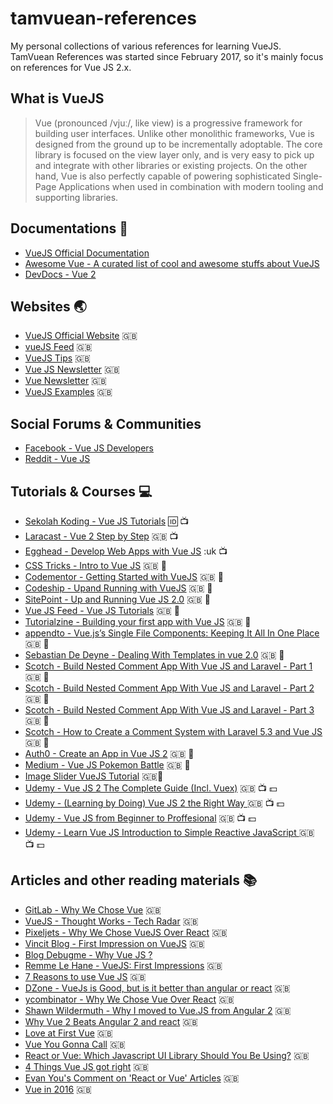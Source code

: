 # tamvuean-references
My personal collections of various references for learning VueJS. TamVuean References was started since February 2017, so it's mainly focus on references for Vue JS 2.x.

## What is VueJS
> Vue (pronounced /vjuː/, like view) is a progressive framework for building user interfaces. Unlike other monolithic frameworks, Vue is designed from the ground up to be incrementally adoptable. The core library is focused on the view layer only, and is very easy to pick up and integrate with other libraries or existing projects. On the other hand, Vue is also perfectly capable of powering sophisticated Single-Page Applications when used in combination with modern tooling and supporting libraries.

## Documentations :blue_book:
* [VueJS Official Documentation](https://vuejs.org/v2/guide/)
* [Awesome Vue - A curated list of cool and awesome stuffs about VueJS](https://github.com/vuejs/awesome-vue)
* [DevDocs - Vue 2](http://devdocs.io/vue~2/)

## Websites :earth_asia:
* [VueJS Official Website](https://vuejs.org) :uk:
* [vueJS Feed](https://vuejsfeed.com) :uk:
* [VueJS Tips](http://vuetips.com/) :uk:
* [Vue JS Newsletter](https://www.getrevue.co/profile/vuenewsletter) :uk:
* [Vue Newsletter](http://vue-newsletter.com/) :uk:
* [VueJS Examples](http://vuejsexamples.com/) :uk:

## Social Forums & Communities 
* [Facebook - Vue JS Developers](https://web.facebook.com/groups/vuejsdevelopers/)
* [Reddit - Vue JS](https://www.reddit.com/r/vuejs/)

## Tutorials & Courses :computer:
* [Sekolah Koding - Vue JS Tutorials](https://www.sekolahkoding.com/kelas/tag/vue) :id: :tv:
* [Laracast - Vue 2 Step by Step](https://laracasts.com/series/learn-vue-2-step-by-step/) :uk: :tv:
* [Egghead - Develop Web Apps with Vue JS](https://egghead.io/courses/develop-web-apps-with-vue-js) :uk :tv:
* [CSS Tricks - Intro to Vue JS](https://css-tricks.com/intro-to-vue-2-components-props-slots/) :uk: :notebook:
* [Codementor - Getting Started with VueJS](https://www.codementor.io/javascript/tutorial/getting-started-with-vuejs) :uk: :notebook:
* [Codeship - Upand Running with VueJS](https://blog.codeship.com/up-and-running-with-vue-js/) :uk: :notebook:
* [SitePoint - Up and Running Vue JS 2.0](https://www.sitepoint.com/up-and-running-vue-js-2-0/) :uk: :notebook:
* [Vue JS Feed - Vue JS Tutorials](https://vuejsfeed.com/blog/vue-js-tutorials) :uk: :notebook:
* [Tutorialzine - Building your first app with Vue JS](http://tutorialzine.com/2016/08/building-your-first-app-with-vue-js/) :uk: :notebook:
* [appendto - Vue.js’s Single File Components: Keeping It All In One Place](https://appendto.com/2017/02/vue-jss-single-file-components-keeping-it-all-in-one-place-2/) :uk: :notebook:
* [Sebastian De Deyne - Dealing With Templates in vue 2.0](https://sebastiandedeyne.com/posts/2016/dealing-with-templates-in-vue-20) :uk: :notebook:
* [Scotch - Build Nested Comment App With Vue JS and Laravel - Part 1](https://pub.scotch.io/@jagadeshanh/build-nested-commenting-system-using-laravel-and-vuejs-part-1) :uk: :notebook:
* [Scotch - Build Nested Comment App With Vue JS and Laravel - Part 2](https://pub.scotch.io/@jagadeshanh/build-nested-commenting-system-using-laravel-and-vuejs-part-2) :uk: :notebook:
* [Scotch - Build Nested Comment App With Vue JS and Laravel - Part 3](https://pub.scotch.io/@jagadeshanh/build-nested-commenting-system-using-laravel-and-vuejs-part-3) :uk: :notebook:
* [Scotch - How to Create a Comment System with Laravel 5.3 and Vue JS](https://pub.scotch.io/@tomiiide/how-to-create-a-comment-system-with-laravel-53-and-vuejs) :uk: :notebook:
* [Auth0 - Create an App in Vue JS 2](https://auth0.com/blog/create-an-app-in-vuejs-2/) :uk: :notebook:
* [Medium - Vue JS Pokemon Battle](https://medium.com/@michaelmangial1/vue-js-pokemon-battle-tutorial-380cd72eb681#.zbtiw9e5c) :uk: :notebook:
* [Image Slider VueJS Tutorial](http://matthiashager.com/blog/image-slider-vuejs-tutorial) :uk::notebook:
* [Udemy - Vue JS 2 The Complete Guide (Incl. Vuex)](https://www.udemy.com/vuejs-2-the-complete-guide/) :uk: :tv: :dollar:
* [Udemy - (Learning by Doing) Vue JS 2 the Right Way ](https://www.udemy.com/learn-by-doing-vue-js-2-the-right-way/) :uk: :tv: :dollar:
* [Udemy - Vue JS from Beginner to Proffesional](https://www.udemy.com/vuejs-from-beginner-to-professional/) :uk: :tv: :dollar:
* [Udemy - Learn Vue JS Introduction to Simple Reactive JavaScript ](https://www.udemy.com/learn-vue-js-introduction-to-simple-reactive-javascript/) :uk: :tv: :dollar:

## Articles and other reading materials :books:
* [GitLab - Why We Chose Vue](https://about.gitlab.com/2016/10/20/why-we-chose-vue/) :uk:
* [VueJS - Thought Works - Tech Radar](https://www.thoughtworks.com/radar/languages-and-frameworks/vue-js) :uk:
* [Pixeljets - Why We Chose VueJS Over React](http://pixeljets.com/blog/why-we-chose-vuejs-over-react/) :uk:
* [Vincit Blog - First Impression on VueJS](https://www.vincit.fi/en/blog/first-impressions-vue-js-2-0/) :uk:
* [Blog Debugme - Why Vue JS ?](http://blog.debugme.eu/why-vue-js/)
* [Remme Le Hane - VueJS: First Impressions](https://hackernoon.com/vuejs-first-impressions-ef59822e94e6#.y0lp7nyo4) :uk:
* [7 Reasons to use Vue JS](https://www.popart.com/2016/06/02/7-reasons-to-use-vue-js/) :uk:
* [DZone - VueJs is Good, but  is it better than angular or react](https://dzone.com/articles/vuejs-is-good-but-is-it-better-than-angular-or-rea) :uk:
* [ycombinator - Why We Chose Vue Over React](https://news.ycombinator.com/item?id=13151317) :uk:
* [Shawn Wildermuth - Why I moved to Vue.JS from Angular 2](https://wildermuth.com/2017/02/12/Why-I-Moved-to-Vue-js-from-Angular-2) :uk:
* [Why Vue 2 Beats Angular 2 and react](https://medium.com/@codingfriend/why-vue-2-beats-angular-2-and-react-cfb709b92c59#.1qgwgst0h) :uk:
* [Love at First Vue](https://medium.com/@osman.sist/love-at-first-vue-1f154c9241b7) :uk:
* [Vue You Gonna Call](https://medium.com/@barooney/vue-you-gonna-call-3b103be08180#.b22l0rysj) :uk:
* [React or Vue: Which Javascript UI Library Should You Be Using?](ipt-ui-library-should-you-be-using-543a383608d#.sw87dxfiu) :uk:
* [4 Things Vue JS got right](https://medium.com/js-dojo/4-things-vue-js-got-right-10820cc84004#.1lyr3mu12) :uk:
* [Evan You's Comment on 'React or Vue' Articles](https://medium.com/@youyuxi/pretty-good-comparison-overall-but-a-few-points-id-like-to-discuss-e4f6460e75d5#.l1ahbm417) :uk:
* [Vue in 2016](https://medium.com/the-vue-point/vue-in-2016-8df71d98bfb3#.29ghawgon) :uk:
